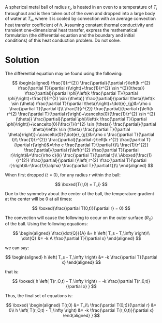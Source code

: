 A spherical metal ball of radius $r_{o}$ is heated in an oven to a
temperature of $T_{i}$ throughout and is then taken out of the oven and
dropped into a large body of water at $T_{\infty}$ where it is cooled by
convection with an average convection heat transfer coefficient of $h$.
Assuming constant thermal conductivity and transient one-dimensional
heat transfer, express the mathematical formulation (the differential
equation and the boundary and initial conditions) of this heat
conduction problem. Do not solve.

# Solution

The differential equation may be found using the following:

$$
\begin{aligned}
\frac{1}{r^{2}} \frac{\partial}{\partial r}\left(k r^{2} \frac{\partial T}{\partial r}\right)+\frac{1}{r^{2} \sin ^{2}(\theta)} \frac{\partial}{\partial \phi}\left(k \frac{\partial T}{\partial \phi}\right)+\frac{1}{r^{2} \sin (\theta)} \frac{\partial}{\partial \theta}\left(k \sin (\theta) \frac{\partial T}{\partial \theta}\right)+\dot{e}_{g}&=\rho c \frac{\partial T}{\partial t}\\
\frac{1}{r^{2}} \frac{\partial}{\partial r}\left(k r^{2} \frac{\partial T}{\partial r}\right)+\cancelto{0}{\frac{1}{r^{2} \sin ^{2}(\theta)} \frac{\partial}{\partial \phi}\left(k \frac{\partial T}{\partial \phi}\right)}+\cancelto{0}{\frac{1}{r^{2} \sin (\theta)} \frac{\partial}{\partial \theta}\left(k \sin (\theta) \frac{\partial T}{\partial \theta}\right)}+\cancelto{0}{\dot{e}_{g}}&=\rho c \frac{\partial T}{\partial t}\\
\frac{1}{r^{2}} \frac{\partial}{\partial r}\left(k r^{2} \frac{\partial T}{\partial r}\right)&=\rho c \frac{\partial T}{\partial t}\\
\frac{1}{r^{2}} \frac{\partial}{\partial r}\left(r^{2} \frac{\partial T}{\partial r}\right)&=\frac{\rho c}{k} \frac{\partial T}{\partial t}\\
\Aboxed{\frac{1}{r^{2}} \frac{\partial}{\partial r}\left( r^{2} \frac{\partial T}{\partial r}\right)&=\frac{1}{\alpha} \frac{\partial T}{\partial t}}\\
\end{aligned}
$$

When first dropped ($t=0$), for any radius $r$ within the ball:

$$
\boxed{T(r,0) = T_i}
$$

Due to the symmetry about the center of the ball, the temperature
gradient at the center will be $0$ at all times:

$$
\boxed{\frac{\partial T(0,t)}{\partial r} = 0}
$$

The convection will cause the following to occur on the outer surface
($R_O$) of the ball. Using the following equations:

$$
\begin{aligned}
\frac{\dot{Q}}{A} &= h \left( T_s - T_\infty \right)\\
\dot{Q} &= -k A \frac{\partial T}{\partial x}
\end{aligned}
$$

we can say:

$$
\begin{aligned}
    h \left( T_s - T_\infty \right) &= -k \frac{\partial T}{\partial x}
\end{aligned}
$$

that is:

$$
\boxed{
    h \left( T(r_O,t) - T_\infty \right) = -k \frac{\partial T(r_0,t)}{\partial x}
}
$$

Thus, the final set of equations is:

$$
\boxed{
\begin{aligned}
    T(r,0) &= T_i\\
    \frac{\partial T(0,t)}{\partial r} &= 0\\
    h \left( T(r_O,t) - T_\infty \right) &= -k \frac{\partial T(r_0,t)}{\partial x}
\end{aligned}
}
$$
